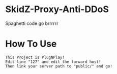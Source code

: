 # SkidZ-Proxy-Anti-DDoS
Spaghetti code go brrrrrr


# How To Use
```
This Project is PlugNPlay!
Edit line "127" and edit the forward host!
Then link your server path to "public/" and go!
```
